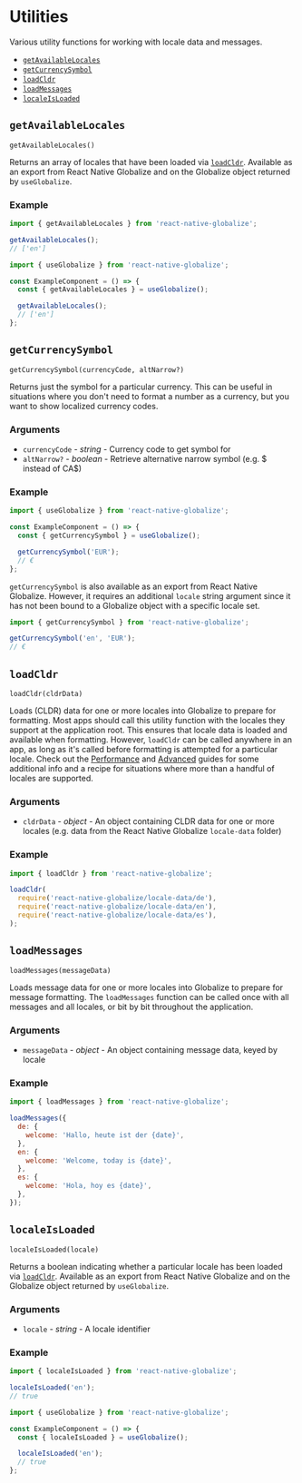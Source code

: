 # Utilities

Various utility functions for working with locale data and messages.

- [`getAvailableLocales`](#getavailablelocales)
- [`getCurrencySymbol`](#getcurrencysymbol)
- [`loadCldr`](#loadcldr)
- [`loadMessages`](#loadmessages)
- [`localeIsLoaded`](#localeisloaded)

## `getAvailableLocales`

`getAvailableLocales()`

Returns an array of locales that have been loaded via [`loadCldr`](#loadcldr). Available as an export from React Native Globalize and on the Globalize object returned by `useGlobalize`.

### Example

```js
import { getAvailableLocales } from 'react-native-globalize';

getAvailableLocales();
// ['en']
```

```js
import { useGlobalize } from 'react-native-globalize';

const ExampleComponent = () => {
  const { getAvailableLocales } = useGlobalize();

  getAvailableLocales();
  // ['en']
};
```

## `getCurrencySymbol`

`getCurrencySymbol(currencyCode, altNarrow?)`

Returns just the symbol for a particular currency. This can be useful in situations where you don't need to format a number as a currency, but you want to show localized currency codes.

### Arguments

- `currencyCode` - *string* - Currency code to get symbol for
- `altNarrow?` - *boolean* - Retrieve alternative narrow symbol (e.g. $ instead of CA$)

### Example

```js
import { useGlobalize } from 'react-native-globalize';

const ExampleComponent = () => {
  const { getCurrencySymbol } = useGlobalize();

  getCurrencySymbol('EUR');
  // €
};
```

`getCurrencySymbol` is also available as an export from React Native Globalize. However, it requires an additional `locale` string argument since it has not been bound to a Globalize object with a specific locale set.

```js
import { getCurrencySymbol } from 'react-native-globalize';

getCurrencySymbol('en', 'EUR');
// €
```

## `loadCldr`

`loadCldr(cldrData)`

Loads (CLDR) data for one or more locales into Globalize to prepare for formatting. Most apps should call this utility function with the locales they support at the application root. This ensures that locale data is loaded and available when formatting. However, `loadCldr` can be called anywhere in an app, as long as it's called before formatting is attempted for a particular locale. Check out the [Performance](../performace.md) and [Advanced](../advanced.md) guides for some additional info and a recipe for situations where more than a handful of locales are supported.

### Arguments

- `cldrData` - *object* - An object containing CLDR data for one or more locales (e.g. data from the React Native Globalize `locale-data` folder)

### Example

```js
import { loadCldr } from 'react-native-globalize';

loadCldr(
  require('react-native-globalize/locale-data/de'),
  require('react-native-globalize/locale-data/en'),
  require('react-native-globalize/locale-data/es'),
);
```

## `loadMessages`

`loadMessages(messageData)`

Loads message data for one or more locales into Globalize to prepare for message formatting. The `loadMessages` function can be called once with all messages and all locales, or bit by bit throughout the application.

### Arguments

- `messageData` - *object* - An object containing message data, keyed by locale

### Example

```js
import { loadMessages } from 'react-native-globalize';

loadMessages({
  de: {
    welcome: 'Hallo, heute ist der {date}',
  },
  en: {
    welcome: 'Welcome, today is {date}',
  },
  es: {
    welcome: 'Hola, hoy es {date}',
  },
});
```

## `localeIsLoaded`

`localeIsLoaded(locale)`

Returns a boolean indicating whether a particular locale has been loaded via [`loadCldr`](#loadcldr). Available as an export from React Native Globalize and on the Globalize object returned by `useGlobalize`.

### Arguments

- `locale` - *string* - A locale identifier

### Example

```js
import { localeIsLoaded } from 'react-native-globalize';

localeIsLoaded('en');
// true
```

```js
import { useGlobalize } from 'react-native-globalize';

const ExampleComponent = () => {
  const { localeIsLoaded } = useGlobalize();

  localeIsLoaded('en');
  // true
};
```
